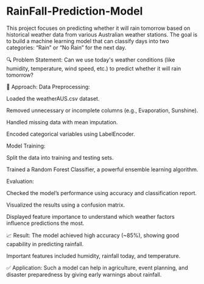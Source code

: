 # RainFall-Prediction-Model
This project focuses on predicting whether it will rain tomorrow based on historical weather data from various Australian weather stations. The goal is to build a machine learning model that can classify days into two categories: “Rain” or “No Rain” for the next day.

🔍 Problem Statement:
Can we use today's weather conditions (like humidity, temperature, wind speed, etc.) to predict whether it will rain tomorrow?

🧠 Approach:
Data Preprocessing:

Loaded the weatherAUS.csv dataset.

Removed unnecessary or incomplete columns (e.g., Evaporation, Sunshine).

Handled missing data with mean imputation.

Encoded categorical variables using LabelEncoder.

Model Training:

Split the data into training and testing sets.

Trained a Random Forest Classifier, a powerful ensemble learning algorithm.

Evaluation:

Checked the model’s performance using accuracy and classification report.

Visualized the results using a confusion matrix.

Displayed feature importance to understand which weather factors influence predictions the most.

📈 Result:
The model achieved high accuracy (~85%), showing good capability in predicting rainfall.

Important features included humidity, rainfall today, and temperature.

✅ Application:
Such a model can help in agriculture, event planning, and disaster preparedness by giving early warnings about rainfall.
